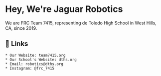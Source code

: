 # Hey, We're Jaguar Robotics

We are FRC Team 7415, representing de Toledo High School in West Hills, CA, since 2019.

## 🔗 Links
```
* Our Website: team7415.org
* Our School's Website: dths.org
* Email: robotics@dths.org
* Instagram: @frc_7415
```
